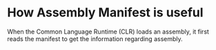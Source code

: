 # How Assembly Manifest is useful

When the Common Language Runtime \(CLR\) loads an assembly, it first reads the manifest to get the information regarding assembly.

